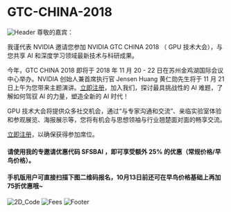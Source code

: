 # GTC-CHINA-2018

![Header](https://media.licdn.com/dms/image/C5112AQGBGD6Mkr3ZzA/article-inline_image-shrink_1500_2232/0?e=1544659200&v=beta&t=2ndXJhkMXjX2TB2ZEPbxTaO9AQKuXy8d9hnIGUB7UTw)
尊敬的嘉宾：

我谨代表 NVIDIA 邀请您参加 NVIDIA GTC CHINA 2018 （ GPU 技术大会），与您共享 AI 和深度学习领域最新技术与科研成果。

今年，GTC CHINA 2018 即将于 2018 年 11 月 20 - 22 日在苏州金鸡湖国际会议中心举办。NVIDIA 创始人兼首席执行官 Jensen Huang 黄仁勋先生将于 11 月 21 日上午为您带来主题演讲。[立即注册](http://gtc.event.com.cn/reg.asp?e=sbai@nvidia.com&code=SFSBAI)，加入我们，探讨最具挑战性的 AI 难题，了解如何驾驭 AI 的力量，塑造全新的 AI 时代！ 

GPU 技术大会将提供众多社交机会，通过“与专家沟通和交流”、亲临实验室体验和参观展览、海报展示等，您将有机会与思想领袖与行业翘楚面对面的畅享交流。 

[立即注册](http://gtc.event.com.cn/reg.asp?e=sbai@nvidia.com&code=SFSBAI)，以确保获得参加席位。 

#### 请使用我的专邀请优惠代码 SFSBAI ，即可享受额外 25% 的优惠（常规价格/早鸟价格）。

#### 手机版用户可直接扫描下图二维码报名，10月13日前还可在早鸟价格基础上再加75折优惠哦~

![2D_Code](https://media.licdn.com/dms/image/C4E12AQF9cB7S0olzzQ/article-inline_image-shrink_1500_2232/0?e=1544659200&v=beta&t=n1P67sS5N_AIsEV7ctUAJT5E6CSTikikBF1MHNsFEEU)
![Fees](https://media.licdn.com/dms/image/C4E12AQG6cNfYfX4dqA/article-inline_image-shrink_1500_2232/0?e=1544659200&v=beta&t=GnJIqRJcE_pcH9IhrBSEZZ7pMym-jn6xiL_VISCvG4w)
![Footer](https://media.licdn.com/dms/image/C4E12AQFl9HhE8vcTEw/article-inline_image-shrink_1500_2232/0?e=1544659200&v=beta&t=E2OwQMVZ8eP-Zej87zev4vtal3ZaMYl4rNWrKO_X3N8)
